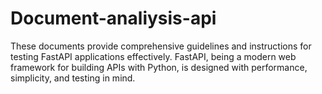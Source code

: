 # Document-analiysis-api
These documents provide comprehensive guidelines and instructions for testing FastAPI applications effectively. FastAPI, being a modern web framework for building APIs with Python, is designed with performance, simplicity, and testing in mind.
